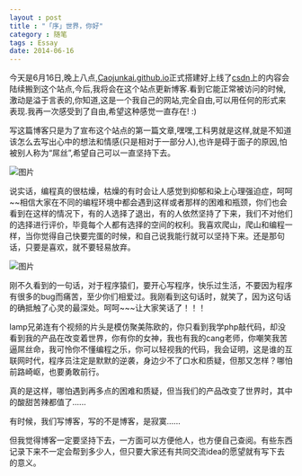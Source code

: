 ```yaml
---
layout : post
title : "「序」世界，你好"
category : 随笔
tags : Essay
date: 2014-06-16
---
```


今天是6月16日,晚上八点,[Caojunkai.github.io](http://caojunkai.github.io)正式搭建好上线了[csdn](http://blog.csdn.net/u012116169)上的内容会陆续搬到这个站点,今后,我将会在这个站点更新博客.看到它能正常被访问的时候,激动是溢于言表的,你知道,这是一个我自己的网站,完全自由,可以用任何的形式来表现.我再一次感受到了自由,希望这种感觉一直存在! :)

写这篇博客只是为了宣布这个站点的第一篇文章,嘿嘿,工科男就是这样,就是不知道该怎么去写出心中的想法和情感(只是相对于一部分人),也许是碍于面子的原因,怕被别人称为“屌丝”,希望自己可以一直坚持下去。

<!--more-->

![图片](http://ww1.sinaimg.cn/mw690/bd5a4d63gw1ehkj2wsnguj20dw09840h.jpg)

说实话，编程真的很枯燥，枯燥的有时会让人感觉到抑郁和染上心理强迫症，呵呵~~相信大家在不同的编程环境中都会遇到这样或者那样的困难和瓶颈，你们也会看到在这样的情况下，有的人选择了退出，有的人依然坚持了下来，我们不对他们的选择进行评价，毕竟每个人都有选择的空间的权利。我喜欢爬山，爬山和编程一样，当你觉得自己快要完蛋的时候，和自己说我能行就可以坚持下来。还是那句话，只要是喜欢，就不要轻易放弃。

![图片](http://ww4.sinaimg.cn/mw690/bd5a4d63gw1ehkj330d43j20cu0h1wh7.jpg)

刚不久看到的一句话，对于程序猿们，要开心写程序，快乐过生活，不要因为程序有很多的bug而痛苦，至少你们相爱过。我刚看到这句话时，就笑了，因为这句话的确抵触了心灵的最深处。呵呵~~~让大家笑话了！！！

lamp兄弟连有个视频的片头是模仿聚美陈欧的，你只看到我学php敲代码，却没看到我的产品在改变着世界，你有你的女神，我也有我的cang老师，你嘲笑我苦逼屌丝命，我可怜你不懂编程之乐，你可以轻视我的代码，我会证明，这是谁的互联网时代，程序员注定是默默的逆袭，身边少不了口水和质疑，但那又怎样？哪怕前路崎岖，也要勇敢前行。

真的是这样，哪怕遇到再多点的困难和质疑，但当我们的产品改变了世界时，其中的酸甜苦辣都值了......

有时候，我们写博客，写的不是博客，是寂寞......

但我觉得博客一定要坚持下去，一方面可以方便他人，也方便自己查阅。有些东西记录下来不一定会帮到多少人，但只要大家还有共同交流idea的愿望就有写下去的意义。
